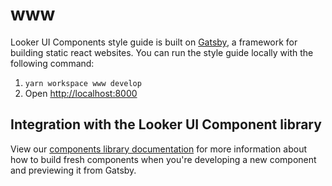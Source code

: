 # www

Looker UI Components style guide is built on [Gatsby](https://gatsby.org/), a framework for building static react websites. You can run the style guide locally with the following command:

1.  `yarn workspace www develop`
1.  Open [http://localhost:8000](http://localhost:8000)

## Integration with the Looker UI Component library

View our [components library documentation](../components/README.md) for more information about how to build fresh components when you're developing a new component and previewing it from Gatsby.
